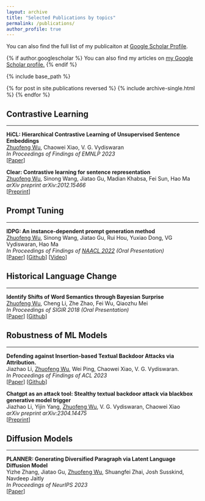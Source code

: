 ```yaml
---
layout: archive
title: "Selected Publications by topics"
permalink: /publications/
author_profile: true
---
```


You can also find the full list of my publicaiton at [Google Scholar Profile](https://scholar.google.com/citations?user=bqinFgYAAAAJ&hl=en&authuser=1).

{% if author.googlescholar %}
  You can also find my articles on <u><a href="{{author.googlescholar}}">my Google Scholar profile</a>.</u>
{% endif %}

{% include base_path %}

{% for post in site.publications reversed %}
  {% include archive-single.html %}
{% endfor %}

## Contrastive Learning
------
**HiCL: Hierarchical Contrastive Learning of Unsupervised Sentence Embeddings**<br>
<u>Zhuofeng Wu</u>, Chaowei Xiao, V. G. Vydiswaran<br>
*In Proceedings of Findings of EMNLP 2023*<br>
[[Paper](https://arxiv.org/pdf/2310.09720.pdf)]

**Clear: Contrastive learning for sentence representation**<br>
<u>Zhuofeng Wu</u>, Sinong Wang, Jiatao Gu, Madian Khabsa, Fei Sun, Hao Ma<br>
*arXiv preprint arXiv:2012.15466*<br>
[[Preprint](https://arxiv.org/pdf/2012.15466.pdf)]

## Prompt Tuning
------
**IDPG: An instance-dependent prompt generation method**<br>
<u>Zhuofeng Wu</u>, Sinong Wang, Jiatao Gu, Rui Hou, Yuxiao Dong, VG Vydiswaran, Hao Ma<br>
*In Proceedings of Findings of [NAACL 2022](https://2022.naacl.org/) (Oral Presentation)*<br>
[[Paper](https://aclanthology.org/2022.naacl-main.403.pdf)] [[Github](https://github.com/CSerxy/IDPG)] [[Video](https://underline.io/lecture/53933-idpg-an-instance-dependent-prompt-generation-method)]

## Historical Language Change
------
**Identify Shifts of Word Semantics through Bayesian Surprise**<br>
<u>Zhuofeng Wu</u>, Cheng Li, Zhe Zhao, Fei Wu, Qiaozhu Mei<br>
*In Proceedings of SIGIR 2018 (Oral Presentation)*<br>
[[Paper](https://dl.acm.org/doi/pdf/10.1145/3209978.3210040)] [[Github](https://github.com/CSerxy/IdentifyShifts)]
 
## Robustness of ML Models
------
**Defending against Insertion-based Textual Backdoor Attacks via Attribution.**<br>
Jiazhao Li, <u>Zhuofeng Wu</u>, Wei Ping, Chaowei Xiao, V. G. Vydiswaran.<br>
*In Proceedings of Findings of ACL 2023*<br>
[[Paper](https://aclanthology.org/2023.findings-acl.561.pdf)] [[Github](https://github.com/JiazhaoLi/AttDef)] 

**Chatgpt as an attack tool: Stealthy textual backdoor attack via blackbox generative model trigger**<br>
Jiazhao Li, Yijin Yang, <u>Zhuofeng Wu</u>, V. G. Vydiswaran, Chaowei Xiao<br>
*arXiv preprint arXiv:2304.14475*<br>
[[Preprint](https://arxiv.org/pdf/2304.14475.pdf)]

## Diffusion Models
------
**PLANNER: Generating Diversified Paragraph via Latent Language Diffusion Model**<br>
Yizhe Zhang, Jiatao Gu, <u>Zhuofeng Wu</u>, Shuangfei Zhai, Josh Susskind, Navdeep Jaitly<br>
*In Proceedings of NeurIPS 2023*<br>
[[Paper](https://arxiv.org/pdf/2306.02531.pdf)]
